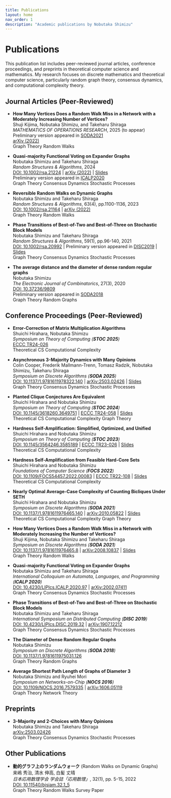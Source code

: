 ```yaml
---
title: Publications
layout: home
nav_order: 1
description: "Academic publications by Nobutaka Shimizu"
---
```


# Publications

This publication list includes peer-reviewed journal articles, conference proceedings, and preprints in theoretical computer science and mathematics. My research focuses on discrete mathematics and theoretical computer science, particularly random graph theory, consensus dynamics, and computational complexity theory.

## Journal Articles (Peer-Reviewed)

- **How Many Vertices Does a Random Walk Miss in a Network with a Moderately Increasing Number of Vertices?**  
  Shuji Kijima, Nobutaka Shimizu, and Takeharu Shiraga  
  *MATHEMATICS OF OPERATIONS RESEARCH*, 2025 (to appear)  
  Preliminary version appeared in [SODA2021](https://epubs.siam.org/doi/abs/10.1137/1.9781611976465.8?mobileUi=0)  
  [arXiv (2022)](https://arxiv.org/abs/2008.10837)  
  <span class="paper-tag graphs">Graph Theory</span> <span class="paper-tag randomized">Random Walks</span>

- **Quasi-majority Functional Voting on Expander Graphs**  
  Nobutaka Shimizu and Takeharu Shiraga  
  *Random Structures & Algorithms*, 2024  
  [DOI: 10.1002/rsa.21224](https://onlinelibrary.wiley.com/doi/abs/10.1002/rsa.21224) | [arXiv (2022)](https://arxiv.org/abs/2002.07411) | [Slides](https://speakerdeck.com/nobushimi/quasi-majority-functional-voting-on-expander-graphs)  
  Preliminary version appeared in [ICALP2020](https://drops.dagstuhl.de/entities/document/10.4230/LIPIcs.ICALP.2020.97)  
  <span class="paper-tag graphs">Graph Theory</span> <span class="paper-tag consensus">Consensus Dynamics</span> <span class="paper-tag randomized">Stochastic Processes</span>

- **Reversible Random Walks on Dynamic Graphs**  
  Nobutaka Shimizu and Takeharu Shiraga  
  *Random Structures & Algorithms*, 63(4), pp.1100-1136, 2023  
  [DOI: 10.1002/rsa.21164](https://onlinelibrary.wiley.com/doi/abs/10.1002/rsa.21164) | [arXiv (2022)](https://arxiv.org/abs/2002.07411)  
  <span class="paper-tag graphs">Graph Theory</span> <span class="paper-tag randomized">Random Walks</span>

- **Phase Transitions of Best-of-Two and Best-of-Three on Stochastic Block Models**  
  Nobutaka Shimizu and Takeharu Shiraga  
  *Random Structures & Algorithms*, 59(1), pp.96-140, 2021  
  [DOI: 10.1002/rsa.20992](https://onlinelibrary.wiley.com/doi/abs/10.1002/rsa.20992) | Preliminary version appeared in [DISC2019](https://drops.dagstuhl.de/entities/document/10.4230/LIPIcs.DISC.2019.32) | [Slides](https://speakerdeck.com/nobushimi/phase-transitions-of-best-of-two-and-best-of-three-on-stochastic-block-models)  
  <span class="paper-tag graphs">Graph Theory</span> <span class="paper-tag consensus">Consensus Dynamics</span> <span class="paper-tag randomized">Stochastic Processes</span>

- **The average distance and the diameter of dense random regular graphs**  
  Nobutaka Shimizu  
  *The Electronic Journal of Combinatorics*, 27(3), 2020  
  [DOI: 10.37236/9809](https://www.combinatorics.org/ojs/index.php/eljc/article/view/v27i3p62)  
  Preliminary version appeared in [SODA2018](https://epubs.siam.org/doi/abs/10.1137/1.9781611975031.126)  
  <span class="paper-tag graphs">Graph Theory</span> <span class="paper-tag randomized">Random Graphs</span>

## Conference Proceedings (Peer-Reviewed)

- **Error-Correction of Matrix Multiplication Algorithms**  
  Shuichi Hirahara, Nobutaka Shimizu  
  *Symposium on Theory of Computing (**STOC 2025**)*  
  [ECCC TR24-026](https://eccc.weizmann.ac.il/report/2024/026/)  
  <span class="paper-tag theory">Theoretical CS</span> <span class="paper-tag complexity">Computational Complexity</span>

- **Asynchronous 3-Majority Dynamics with Many Opinions**  
  Colin Cooper, Frederik Mallmann-Trenn, Tomasz Radzik, Nobutaka Shimizu, Takeharu Shiraga  
  *Symposium on Discrete Algorithms (**SODA 2025**)*  
  [DOI: 10.1137/1.9781611978322.140](https://epubs.siam.org/doi/10.1137/1.9781611978322.140) | [arXiv:2503.02426](https://arxiv.org/abs/2503.02426) | [Slides](https://nobutakashimizu.github.io/SODA25_slide/)  
  <span class="paper-tag graphs">Graph Theory</span> <span class="paper-tag consensus">Consensus Dynamics</span> <span class="paper-tag randomized">Stochastic Processes</span>

- **Planted Clique Conjectures Are Equivalent**  
  Shuichi Hirahara and Nobutaka Shimizu  
  *Symposium on Theory of Computing (**STOC 2024**)*  
  [DOI: 10.1145/3618260.3649751](https://dl.acm.org/doi/abs/10.1145/3618260.3649751) | [ECCC TR24-058](https://eccc.weizmann.ac.il/report/2024/058/) | [Slides](https://speakerdeck.com/nobushimi/planted-clique-conjectures-are-equivalent)  
  <span class="paper-tag theory">Theoretical CS</span> <span class="paper-tag complexity">Computational Complexity</span> <span class="paper-tag graphs">Graph Theory</span>

- **Hardness Self-Amplification: Simplified, Optimized, and Unified**  
  Shuichi Hirahara and Nobutaka Shimizu  
  *Symposium on Theory of Computing (**STOC 2023**)*  
  [DOI: 10.1145/3564246.3585189](https://dl.acm.org/doi/10.1145/3564246.3585189) | [ECCC TR23-026](https://eccc.weizmann.ac.il/report/2023/026/) | [Slides](https://speakerdeck.com/nobushimi/hardness-self-amplification-simplified-optimized-and-unified)  
  <span class="paper-tag theory">Theoretical CS</span> <span class="paper-tag complexity">Computational Complexity</span>

- **Hardness Self-Amplification from Feasible Hard-Core Sets**  
  Shuichi Hirahara and Nobutaka Shimizu  
  *Foundations of Computer Science (**FOCS 2022**)*  
  [DOI: 10.1109/FOCS54457.2022.00083](https://ieeexplore.ieee.org/document/9996925) | [ECCC TR22-108](https://eccc.weizmann.ac.il/report/2022/108/) | [Slides](https://speakerdeck.com/nobushimi/hardness-self-amplification-from-feasible-hard-core-sets)  
  <span class="paper-tag theory">Theoretical CS</span> <span class="paper-tag complexity">Computational Complexity</span>

- **Nearly Optimal Average-Case Complexity of Counting Bicliques Under SETH**  
  Shuichi Hirahara and Nobutaka Shimizu  
  *Symposium on Discrete Algorithms (**SODA 2021**)*  
  [DOI: 10.1137/1.9781611976465.140](https://epubs.siam.org/doi/10.1137/1.9781611976465.140) | [arXiv:2010.05822](https://arxiv.org/abs/2010.05822) | [Slides](https://speakerdeck.com/nobushimi/nearly-optimal-average-case-complexity-of-counting-bicliques-under-seth)  
  <span class="paper-tag theory">Theoretical CS</span> <span class="paper-tag complexity">Computational Complexity</span> <span class="paper-tag graphs">Graph Theory</span>

- **How Many Vertices Does a Random Walk Miss in a Network with Moderately Increasing the Number of Vertices?**  
  Shuji Kijima, Nobutaka Shimizu and Takeharu Shiraga  
  *Symposium on Discrete Algorithms (**SODA 2021**)*  
  [DOI: 10.1137/1.9781611976465.8](https://epubs.siam.org/doi/abs/10.1137/1.9781611976465.8?mobileUi=0) | [arXiv:2008.10837](https://arxiv.org/abs/2008.10837) | [Slides](https://speakerdeck.com/nobushimi/how-many-vertices-does-a-random-walk-miss-in-a-network-with-moderately-increasing-the-number-of-vertices)  
  <span class="paper-tag graphs">Graph Theory</span> <span class="paper-tag randomized">Random Walks</span>

- **Quasi-majority Functional Voting on Expander Graphs**  
  Nobutaka Shimizu and Takeharu Shiraga  
  *International Colloquium on Automata, Languages, and Programming (**ICALP 2020**)*  
  [DOI: 10.4230/LIPIcs.ICALP.2020.97](https://drops.dagstuhl.de/entities/document/10.4230/LIPIcs.ICALP.2020.97) | [arXiv:2002.07411](https://arxiv.org/abs/2002.07411)  
  <span class="paper-tag graphs">Graph Theory</span> <span class="paper-tag consensus">Consensus Dynamics</span> <span class="paper-tag randomized">Stochastic Processes</span>

- **Phase Transitions of Best-of-Two and Best-of-Three on Stochastic Block Models**  
  Nobutaka Shimizu and Takeharu Shiraga  
  *International Symposium on Distributed Computing (**DISC 2019**)*  
  [DOI: 10.4230/LIPIcs.DISC.2019.32](https://drops.dagstuhl.de/entities/document/10.4230/LIPIcs.DISC.2019.32) | [arXiv:1907.12212](https://arxiv.org/abs/1907.12212)  
  <span class="paper-tag graphs">Graph Theory</span> <span class="paper-tag consensus">Consensus Dynamics</span> <span class="paper-tag randomized">Stochastic Processes</span>

- **The Diameter of Dense Random Regular Graphs**  
  Nobutaka Shimizu  
  *Symposium on Discrete Algorithms (**SODA 2018**)*  
  [DOI: 10.1137/1.9781611975031.126](https://epubs.siam.org/doi/10.1137/1.9781611975031.126)  
  <span class="paper-tag graphs">Graph Theory</span> <span class="paper-tag randomized">Random Graphs</span>

- **Average Shortest Path Length of Graphs of Diameter 3**  
  Nobutaka Shimizu and Ryuhei Mori  
  *Symposium on Networks-on-Chip (**NOCS 2016**)*  
  [DOI: 10.1109/NOCS.2016.7579335](https://ieeexplore.ieee.org/document/7579335/) | [arXiv:1606.05119](https://arxiv.org/abs/1606.05119)  
  <span class="paper-tag graphs">Graph Theory</span> <span class="paper-tag theory">Network Theory</span>

## Preprints

- **3-Majority and 2-Choices with Many Opinions**  
  Nobutaka Shimizu and Takeharu Shiraga  
  [arXiv:2503.02426](https://arxiv.org/abs/2503.02426)  
  <span class="paper-tag graphs">Graph Theory</span> <span class="paper-tag consensus">Consensus Dynamics</span> <span class="paper-tag randomized">Stochastic Processes</span>

## Other Publications

- **動的グラフ上のランダムウォーク** (Random Walks on Dynamic Graphs)  
  来嶋 秀治, 清水 伸高, 白髪 丈晴  
  *日本応用数理学会 学会誌「応用数理」*, 32(1), pp. 5-15, 2022  
  [DOI: 10.11540/bjsiam.32.1_5](https://doi.org/10.11540/bjsiam.32.1_5)  
  <span class="paper-tag graphs">Graph Theory</span> <span class="paper-tag randomized">Random Walks</span> <span class="paper-tag theory">Survey Paper</span>


